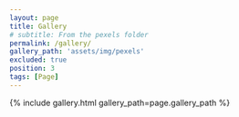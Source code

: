```yaml
---
layout: page
title: Gallery
# subtitle: From the pexels folder
permalink: /gallery/
gallery_path: 'assets/img/pexels'
excluded: true
position: 3
tags: [Page]
---
```


{% include gallery.html gallery_path=page.gallery_path %}
